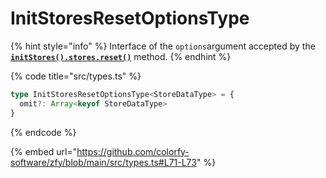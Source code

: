 # InitStoresResetOptionsType

{% hint style="info" %}
Interface of the `options`argument accepted by the [**`initStores().stores.reset()`**](initstorestype.md#stores.reset) method.
{% endhint %}

{% code title="src/types.ts" %}
```typescript
type InitStoresResetOptionsType<StoreDataType> = {
  omit?: Array<keyof StoreDataType>
}
```
{% endcode %}

{% embed url="https://github.com/colorfy-software/zfy/blob/main/src/types.ts#L71-L73" %}
